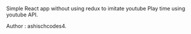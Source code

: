 Simple React app without using redux to imitate youtube Play time using youtube API.

Author : ashischcodes4.